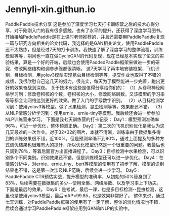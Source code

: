 # Jennyli-xin.githun.io
PaddlePaddle技术分享
这是参加了深度学习七天打卡训练营之后的技术心得分享，对于刚刚入门的我有很多感触，也有了水平的提升，还获得了深度学习图书。
开始接触PaddlePaddle是在上课时老师推荐的，并且还需要用PaddlePaddle复现一篇与研究方向相关的论文代码，我选择的是GAN相关论文，使用PaddlePaddle还不太熟练，但是经过7天的打卡训练，我快速了解了深度学习的整体流程，训练模型等等，期间也一直在做CycleGAN的代码复现，现在已经基本实现了论文的实验结果，算是一个好的开端，后续也会使用PaddedPaddle框架来做进一步的研究，修改网络结构和调参步骤都很清晰。
这7天学习了再本地安装框架，飞机识别，目标检测，用yolov3模型实现昆虫目标检测等等，提交作业也取得了不错的成绩，我很欣慰自己这几天的努力，很充实，每天为了模型能进一步完善，跑出更好的效果奋战到深夜。
关于技术有这些是值得分享给你们的：
（1）从卷积神经网络学习到：修改卷积核的个数，卷积核的大小，修改网络层数，又该模型的学习率等等都会让网络达到更好的效果。做了入门的手写数字识别。
（2）从目标检测学习到：使用yolov3等模型。做了水果检测，昆虫检测等等，效果都还不错。
（3）从NLP情感分析学习到：使用ernie、ernie-tiny等模型。我后续还会进一步参加NLP训练营来学习。
下面是我七天训练营的打卡记录：
Day1：模型预测准确率96%，可近一步优化，整体预测正确。
Day2：第二次的飞机识别优化是我认为这几天最难的一次作业。对于32*32的图片，本就不清晰，训练率由于数据集多得到的训练效果很不错，近100%，但是预测率确不到80%，通过上面提及的多种方式调优结果也很难有大的提升，所以优化模型仍然是一个很重要的问题。我最后也只调到78%，等着后面官方出直播课程了。
Day3：目标检测中水果检测，可以识别多个不同类别。识别效果还不错，但是训练模型还可以进一步优化。
Day4：在情感分析中，对ernie、ernie_tiny、bert等模型的使用有了初步了解，模型的识别结果也不错，这是第一次涉及NLP范畴，后续会进一步学习。
Day5：PaddlePaddle CTR预估实战，提升模型的准确率，从初始的50%替身到了83%，后续需要在数据集的多少--使用全集、网络层数、以及学习率上下功夫。下面是最后的效果。
Day6：是考试，最后一课，也是多目标检测--昆虫检测，这里也是使用yolov3模型，最后mAP=99.85，也是效果非常好了。
整体来说，通过七天训练，对PaddlePaddle框架的使用有了一定了解，整体的消化情况也不错，后续会通过学习PaddlePaddle框架应用到GAN和NLP的实验中。
